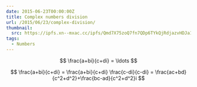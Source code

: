 ```yaml
---
date: 2015-06-23T00:00:00Z
title: Complex numbers division
url: /2015/06/23/complex-division/
thumbnail:
  src: https://ipfs.xn--mxac.cc/ipfs/Qmd7X75zoQ7fn7QDp6TYkQjRdjazvHDJa1mdgq2YiZY1qJ
tags:
  - Numbers
---
```


$$
\frac{a+bi}{c+di} = \ldots
$$

<!--more-->

$$
\frac{a+bi}{c+di} = \frac{a+bi}{c+di} \frac{c-di}{c-di} = \frac{ac+bd}{c^2+d^2}+\frac{bc-ad}{c^2+d^2}i
$$
